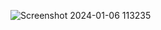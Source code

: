 ![Screenshot 2024-01-06 113235](https://github.com/rohith9347/portfolio-using-grid/assets/116178894/18acc568-d312-4d5d-b4b7-c061d350d0c1)
